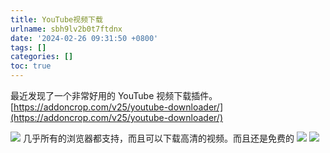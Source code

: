```yaml
---
title: YouTube视频下载
urlname: sbh9lv2b0t7ftdnx
date: '2024-02-26 09:31:50 +0800'
tags: []
categories: []
toc: true
---
```


最近发现了一个非常好用的 YouTube 视频下载插件。
[https://addoncrop.com/v25/youtube-downloader/](https://addoncrop.com/v25/youtube-downloader/)

<!--more-->

![](/images/yuque/FhHRhwmx-6OQZHr4hWgaGYMskPL6.png)
几乎所有的浏览器都支持，而且可以下载高清的视频。而且还是免费的
![](/images/yuque/FgBuaJz4D4q_SMGxSYdk_Gf9xInH.png)
![](/images/yuque/FhmsTcKlDakU-Cm1Lw1qJIFzKRDn.png)
